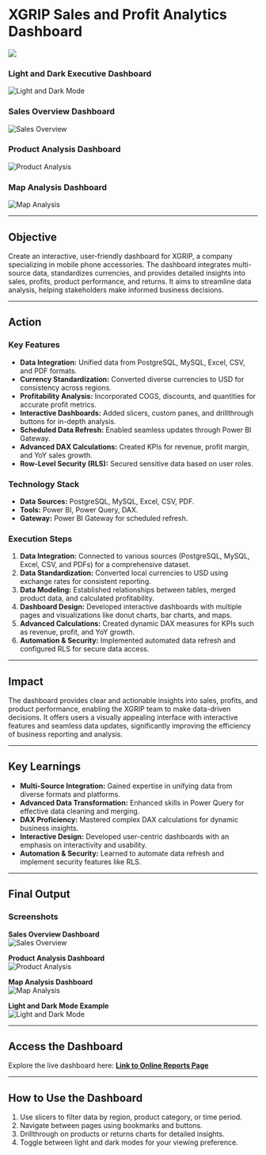 # **XGRIP Sales and Profit Analytics Dashboard**

![](https://github.com/Arpit0203/XGRIP-Sales-and-Profit-Analytics-Dashboard/blob/main/img1.png)

### **Light and Dark Executive Dashboard**  
![Light and Dark Mode](https://github.com/Arpit0203/XGRIP-Sales-and-Profit-Analytics-Dashboard/blob/main/light%20dashboard.png)  

### **Sales Overview Dashboard**  
![Sales Overview](https://github.com/Arpit0203/XGRIP-Sales-and-Profit-Analytics-Dashboard/blob/main/dark%20dashboard.png)  

### **Product Analysis Dashboard**  
![Product Analysis](https://github.com/Arpit0203/XGRIP-Sales-and-Profit-Analytics-Dashboard/blob/main/product.png)  

### **Map Analysis Dashboard**  
![Map Analysis](http://github.com/Arpit0203/XGRIP-Sales-and-Profit-Analytics-Dashboard/blob/main/dark%20map.png)  

---

## **Objective**  
Create an interactive, user-friendly dashboard for XGRIP, a company specializing in mobile phone accessories. The dashboard integrates multi-source data, standardizes currencies, and provides detailed insights into sales, profits, product performance, and returns. It aims to streamline data analysis, helping stakeholders make informed business decisions.

---

## **Action**  

### **Key Features**  
- **Data Integration:** Unified data from PostgreSQL, MySQL, Excel, CSV, and PDF formats.  
- **Currency Standardization:** Converted diverse currencies to USD for consistency across regions.  
- **Profitability Analysis:** Incorporated COGS, discounts, and quantities for accurate profit metrics.  
- **Interactive Dashboards:** Added slicers, custom panes, and drillthrough buttons for in-depth analysis.  
- **Scheduled Data Refresh:** Enabled seamless updates through Power BI Gateway.  
- **Advanced DAX Calculations:** Created KPIs for revenue, profit margin, and YoY sales growth.  
- **Row-Level Security (RLS):** Secured sensitive data based on user roles.

### **Technology Stack**  
- **Data Sources:** PostgreSQL, MySQL, Excel, CSV, PDF.  
- **Tools:** Power BI, Power Query, DAX.  
- **Gateway:** Power BI Gateway for scheduled refresh.

### **Execution Steps**  

1. **Data Integration:** Connected to various sources (PostgreSQL, MySQL, Excel, CSV, and PDFs) for a comprehensive dataset.  
2. **Data Standardization:** Converted local currencies to USD using exchange rates for consistent reporting.  
3. **Data Modeling:** Established relationships between tables, merged product data, and calculated profitability.  
4. **Dashboard Design:** Developed interactive dashboards with multiple pages and visualizations like donut charts, bar charts, and maps.  
5. **Advanced Calculations:** Created dynamic DAX measures for KPIs such as revenue, profit, and YoY growth.  
6. **Automation & Security:** Implemented automated data refresh and configured RLS for secure data access.

---

## **Impact**  

The dashboard provides clear and actionable insights into sales, profits, and product performance, enabling the XGRIP team to make data-driven decisions. It offers users a visually appealing interface with interactive features and seamless data updates, significantly improving the efficiency of business reporting and analysis.

---

## **Key Learnings**  
- **Multi-Source Integration:** Gained expertise in unifying data from diverse formats and platforms.  
- **Advanced Data Transformation:** Enhanced skills in Power Query for effective data cleaning and merging.  
- **DAX Proficiency:** Mastered complex DAX calculations for dynamic business insights.  
- **Interactive Design:** Developed user-centric dashboards with an emphasis on interactivity and usability.  
- **Automation & Security:** Learned to automate data refresh and implement security features like RLS.

---

## **Final Output**  

### **Screenshots**  
**Sales Overview Dashboard**  
![Sales Overview](https://github.com/Arpit0203/XGRIP-Sales-and-Profit-Analytics-Dashboard/blob/main/dark%20dashboard.png)  

**Product Analysis Dashboard**  
![Product Analysis](https://github.com/Arpit0203/XGRIP-Sales-and-Profit-Analytics-Dashboard/blob/main/product.png)  

**Map Analysis Dashboard**  
![Map Analysis](http://github.com/Arpit0203/XGRIP-Sales-and-Profit-Analytics-Dashboard/blob/main/dark%20map.pn)  

**Light and Dark Mode Example**  
![Light and Dark Mode](https://github.com/Arpit0203/XGRIP-Sales-and-Profit-Analytics-Dashboard/blob/main/light%20dashboard.png)

---

## **Access the Dashboard**  
Explore the live dashboard here: **[Link to Online Reports Page](https://app.powerbi.com/view?r=eyJrIjoiMDE5N2U2ZTAtZDA2Zi00MDgyLWI0MjMtZTlkYjc1ODc0MWVkIiwidCI6ImY3NDM5NmYzLTgwMTUtNGI3NC1iNDY4LWNkYTA0NTEzZDg0YyJ9)**  

---

## **How to Use the Dashboard**  
1. Use slicers to filter data by region, product category, or time period.  
2. Navigate between pages using bookmarks and buttons.  
3. Drillthrough on products or returns charts for detailed insights.  
4. Toggle between light and dark modes for your viewing preference.
